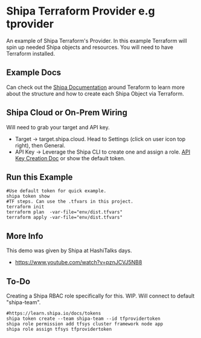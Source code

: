 # Shipa Terraform Provider e.g tprovider
An example of Shipa Terraform's Provider. In this example Terraform will spin up needed
Shipa objects and resources. You will need to have Terraform installed. 

## Example Docs
Can check out the [Shipa Documentation](https://learn.shipa.io/docs/terraform) around Teraform to learn more
about the structure and how to create each Shipa Object via Terraform.

## Shipa Cloud or On-Prem Wiring
Will need to grab your target and API key. 
* Target -> target.shipa.cloud. Head to Settings (click on user icon top right), then General. 
* API Key -> Leverage the Shipa CLI to create one and assign a role. [API Key Creation Doc](https://learn.shipa.io/docs/tokens) or show the default token.

## Run this Example
```
#Use default token for quick example.
shipa token show
#TF steps. Can use the .tfvars in this project. 
terraform init
terraform plan  -var-file="env/dist.tfvars"
terraform apply -var-file="env/dist.tfvars"
```

## More Info
This demo was given by Shipa at HashiTalks days. 
* https://www.youtube.com/watch?v=pznJCVJ5NB8

## To-Do
Creating a Shipa RBAC role specifically for this. WIP.
Will connect to default "shipa-team".
```
#https://learn.shipa.io/docs/tokens
shipa token create --team shipa-team --id tfprovidertoken
shipa role permission add tfsys cluster framework node app
shipa role assign tfsys tfprovidertoken 
```
